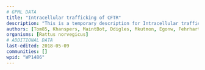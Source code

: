```yaml
---
# GPML DATA
title: "Intracellular trafficking of CFTR"
description: "This is a temporary description for Intracellular trafficking of CFTR"
authors: [Tom85, Khanspers, MaintBot, Ddigles, Mkutmon, Egonw, Fehrhart]
organisms: [Rattus norvegicus]
# ADDITIONAL DATA
last-edited: 2018-05-09
communities: []
wpid: "WP1486"
---
```

